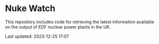 # Nuke Watch

This repository includes code for retrieving the latest information available on the output of EDF nuclear power plants in the UK.

Last updated: 2023-12-25 17:07